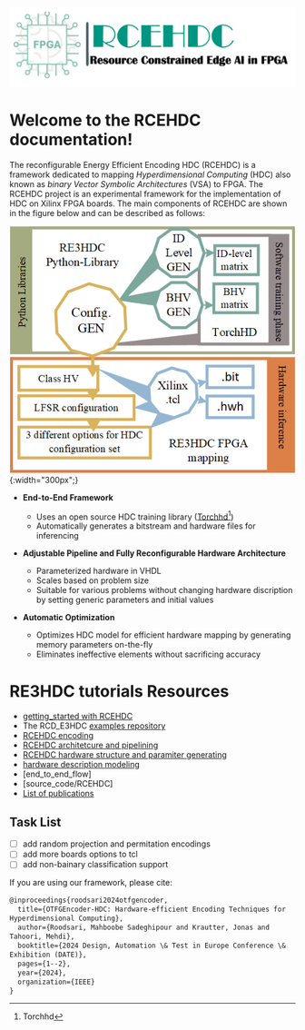 ![logo](../figures/logo.jpg)

Welcome to the RCEHDC documentation!
=====================================

The reconfigurable Energy Efficient Encoding HDC (RCEHDC) is a framework dedicated to mapping *Hyperdimensional Computing* (HDC) also known as *binary Vector Symbolic Architectures* (VSA) to FPGA.
The RCEHDC project is an experimental framework for the implementation of HDC on Xilinx FPGA boards. The main components of RCEHDC are shown in the figure below and can be described as follows:

![overview](../figures/overview.png){:width="300px";}


- **End-to-End Framework**
  - Uses an open source HDC training library ([Torchhd[^1]](https://github.com/torchhd))
  - Automatically generates a bitstream and hardware files for inferencing

- **Adjustable Pipeline and Fully Reconfigurable Hardware Architecture**
  - Parameterized hardware in VHDL
  - Scales based on problem size
  - Suitable for various problems without changing hardware discription by setting generic parameters and initial values
  
- **Automatic Optimization**
  - Optimizes HDC model for efficient hardware mapping by generating memory parameters on-the-fly 
  - Eliminates ineffective elements without sacrificing accuracy

[^1]: [Torchhd](https://github.com/torchhd)

RE3HDC tutorials Resources
===================
- [getting_started with RCEHDC](?)
- The RCD_E3HDC [examples repository](https://github.com/RE3HDC/examples)  
-  [RCEHDC encoding](./_encoding.md)
-  [RCEHDC architetcure and pipelining](./hardware_over.md)
-  [RCEHDC hardware structure and paramiter generating](./hardware_param.md)
-  [hardware description modeling](./hardware_desc.md)
-  [end_to_end_flow]
-  [source_code/RCEHDC]
-  [List of publications](https://xilinx.github.io/RCD_E3HDC/publications)

Task List
------------
- [ ] add random projection and permitation encodings
- [ ] add more boards options to tcl
- [ ] add non-bainary classification support

If you are using our framework, please cite:
```
@inproceedings{roodsari2024otfgencoder,
  title={OTFGEncoder-HDC: Hardware-efficient Encoding Techniques for Hyperdimensional Computing},
  author={Roodsari, Mahboobe Sadeghipour and Krautter, Jonas and Tahoori, Mehdi},
  booktitle={2024 Design, Automation \& Test in Europe Conference \& Exhibition (DATE)},
  pages={1--2},
  year={2024},
  organization={IEEE}
}
```

 
